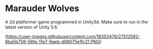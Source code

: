 # Marauder Wolves
A 2d platformer game programmed in Unity3d. Make sure to run in the latest version of Unity 5.6.

(https://user-images.githubusercontent.com/18353476/27512592-8ba5b758-58fa-11e7-9aeb-d98075e1fc21.PNG)
